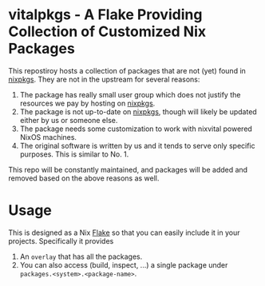 # vitalpkgs - A Flake Providing Collection of Customized Nix Packages

This repostiroy hosts a collection of packages that are not (yet)
found in [nixpkgs](https://github.com/NixOS/nixpkgs/). They are not in
the upstream for several reasons:

1. The package has really small user group which does not justify the resources we pay by hosting on [nixpkgs](https://github.com/NixOS/nixpkgs/).
2. The package is not up-to-date on [nixpkgs](https://github.com/NixOS/nixpkgs/), though will likely be updated either by us or someone else.
3. The package needs some customization to work with nixvital powered NixOS machines.
4. The original software is written by us and it tends to serve only specific purposes. This is similar to No. 1.

This repo will be constantly maintained, and packages will be added
and removed based on the above reasons as well.

# Usage

This is designed as a Nix [Flake](https://nixos.wiki/wiki/Flakes) so
that you can easily include it in your projects. Specifically it
provides

1. An `overlay` that has all the packages.
2. You can also access (build, inspect, ...) a single package under
   `packages.<system>.<package-name>`.
